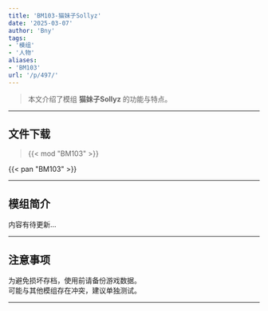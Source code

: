 ```yaml
---
title: 'BM103-猫妹子Sollyz'
date: '2025-03-07'
author: 'Bny'
tags:
- '模组'
- '人物'
aliases:
- 'BM103'
url: '/p/497/'
---
```


> 本文介绍了模组 **猫妹子Sollyz** 的功能与特点。

---

## 文件下载  

> {{< mod "BM103" >}}  

{{< pan "BM103" >}}  

---

## 模组简介

>  
内容有待更新...  

---

## 注意事项

>  
为避免损坏存档，使用前请备份游戏数据。  
可能与其他模组存在冲突，建议单独测试。  

---

